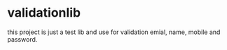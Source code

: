 # validationlib
this project is just a test lib and use for validation emial, name, mobile and password.
